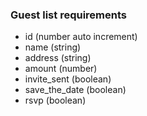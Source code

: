 ### Guest list requirements
* id (number auto increment)
* name (string)
* address (string)
* amount (number)
* invite_sent (boolean) 
* save_the_date (boolean)
* rsvp (boolean)

